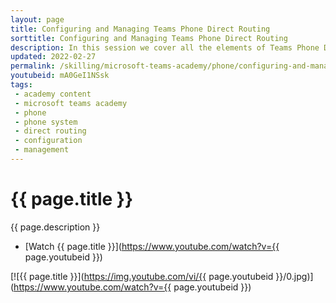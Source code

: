 ```yaml
---
layout: page
title: Configuring and Managing Teams Phone Direct Routing
sorttitle: Configuring and Managing Teams Phone Direct Routing
description: In this session we cover all the elements of Teams Phone Direct routing, including Session Border Controllers (SBC), Voice Routing policies, dial plans, translation of phone numbers, and how the entire call flow works with Direct Routing. 
updated: 2022-02-27
permalink: /skilling/microsoft-teams-academy/phone/configuring-and-managing
youtubeid: mA0GeI1NSsk
tags: 
 - academy content
 - microsoft teams academy
 - phone
 - phone system
 - direct routing
 - configuration
 - management
---
```


# {{ page.title }}

{{ page.description }}

* [Watch {{ page.title }}](https://www.youtube.com/watch?v={{ page.youtubeid }})

[![{{ page.title }}](https://img.youtube.com/vi/{{ page.youtubeid }}/0.jpg)](https://www.youtube.com/watch?v={{ page.youtubeid }})